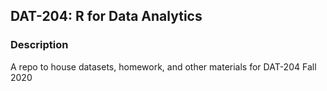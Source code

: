 
## DAT-204: R for Data Analytics

### Description

A repo to house datasets, homework, and other materials for DAT-204 Fall 2020